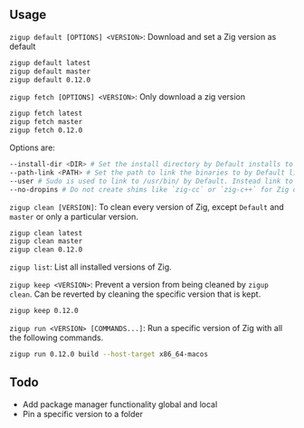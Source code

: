## Usage
`zigup default [OPTIONS] <VERSION>`: Download and set a Zig version as default
```bash
zigup default latest
zigup default master
zigup default 0.12.0
```
`zigup fetch [OPTIONS] <VERSION>`: Only download a zig version
```bash
zigup fetch latest
zigup fetch master
zigup fetch 0.12.0
```
Options are:
```bash
--install-dir <DIR> # Set the install directory by Default installs to XDG_DATA_HOME/zigup or $HOME/.local/share/zigup
--path-link <PATH> # Set the path to link the binaries to by Default links to /usr/bin
--user # Sudo is used to link to /usr/bin/ by Default. Instead link to $HOME/.local/bin
--no-dropins # Do not create shims like `zig-cc` or `zig-c++` for Zig drop-in tools 
```
`zigup clean [VERSION]`: To clean every version of Zig, except `Default` and `master` or only a particular version.
```bash
zigup clean latest
zigup clean master
zigup clean 0.12.0
```
`zigup list`: List all installed versions of Zig.

`zigup keep <VERSION>`: Prevent a version from being cleaned by `zigup clean`. Can be reverted by cleaning the specific version that is kept.
```bash
zigup keep 0.12.0
```
`zigup run <VERSION> [COMMANDS...]`: Run a specific version of Zig with all the following commands.

```bash
zigup run 0.12.0 build --host-target x86_64-macos
```
## Todo
- Add package manager functionality global and local
- Pin a specific version to a folder